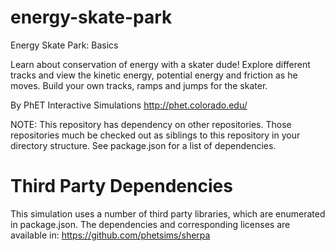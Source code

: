 energy-skate-park
=================

Energy Skate Park: Basics

Learn about conservation of energy with a skater dude! Explore different tracks and view the kinetic energy, potential energy and friction as he moves. Build your own tracks, ramps and jumps for the skater.

By PhET Interactive Simulations
http://phet.colorado.edu/

NOTE: This repository has dependency on other repositories. Those repositories
much be checked out as siblings to this repository in your directory structure.
See package.json for a list of dependencies.

Third Party Dependencies
=============

This simulation uses a number of third party libraries, which are enumerated in package.json.
The dependencies and corresponding licenses are available in: https://github.com/phetsims/sherpa